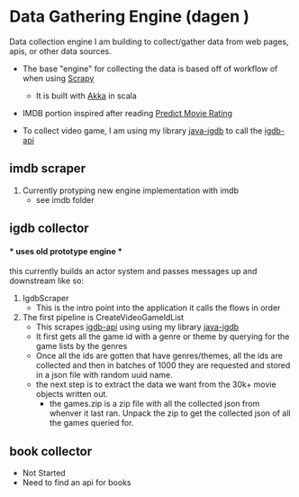 # Data Gathering Engine (dagen )
Data collection engine I am building to collect/gather data from web pages, apis, or other data sources. 

- The base "engine" for collecting the data is based off of workflow of when using [Scrapy](https://scrapy.org/)
    * It is built with [Akka](http://akka.io/) in scala

- IMDB portion inspired after reading [Predict Movie Rating](https://blog.nycdatascience.com/student-works/machine-learning/movie-rating-prediction)
 
- To collect video game, I am using my library [java-igdb](https://github.com/stacktraceyo/java-igdb) to call the [igdb-api](https://www.igdb.com/api) 
 
 
## imdb scraper

1. Currently protyping new engine implementation with imdb
   * see imdb folder
## igdb collector

####  * uses old prototype engine *
 
 this currently builds an actor system and passes messages up and downstream like so:

1. IgdbScraper
    * This is the intro point into the application it calls the flows in order
2. The first pipeline is CreateVideoGameIdList
    * This scrapes [igdb-api](https://www.igdb.com/api) using using my library [java-igdb](https://github.com/stacktraceyo/java-igdb)
    * It first gets all the game id with a genre or theme by querying for the game lists by the genres
    * Once all the ids are gotten that have genres/themes, all the ids are collected and then in batches of 1000 they are requested and stored in a json file with random uuid name. 
    * the next step is to extract the data we want from the 30k+ movie objects written out.
        * the games.zip is a zip file with all the collected json from whenver it last ran.
        Unpack the zip to get the collected json of all the games queried for.
    
   
## book collector
* Not Started
* Need to find an api for books
    
    